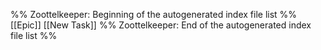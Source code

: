 %% Zoottelkeeper: Beginning of the autogenerated index file list  %%
 [[Epic]]
 [[New Task]]
%% Zoottelkeeper: End of the autogenerated index file list  %%
